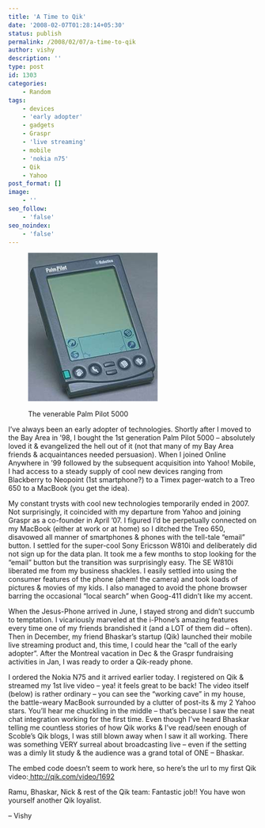```yaml
---
title: 'A Time to Qik'
date: '2008-02-07T01:28:14+05:30'
status: publish
permalink: /2008/02/07/a-time-to-qik
author: vishy
description: ''
type: post
id: 1303
categories: 
    - Random
tags:
    - devices
    - 'early adopter'
    - gadgets
    - Graspr
    - 'live streaming'
    - mobile
    - 'nokia n75'
    - Qik
    - Yahoo
post_format: []
image:
    - ''
seo_follow:
    - 'false'
seo_noindex:
    - 'false'
---
```

<figure aria-describedby="caption-attachment-1569" class="wp-caption alignleft" id="attachment_1569" style="width: 262px">

[![](../../../../uploads/2008/02/palm_pilot_5000_maximumpc_com.jpeg "palm_pilot_5000_maximumpc_com")](http://www.ulaar.com/wp-content/uploads/2008/02/palm_pilot_5000_maximumpc_com.jpeg)<figcaption class="wp-caption-text" id="caption-attachment-1569">The venerable Palm Pilot 5000</figcaption></figure>

I’ve always been an early adopter of technologies. Shortly after I moved to the Bay Area in ’98, I bought the 1st generation Palm Pilot 5000 – absolutely loved it &amp; evangelized the hell out of it (not that many of my Bay Area friends &amp; acquaintances needed persuasion). When I joined Online Anywhere in ’99 followed by the subsequent acquisition into Yahoo! Mobile, I had access to a steady supply of cool new devices ranging from Blackberry to Neopoint (1st smartphone?) to a Timex pager-watch to a Treo 650 to a MacBook (you get the idea).

My constant trysts with cool new technologies temporarily ended in 2007. Not surprisingly, it coincided with my departure from Yahoo and joining Graspr as a co-founder in April ’07. I figured I’d be perpetually connected on my MacBook (either at work or at home) so I ditched the Treo 650, disavowed all manner of smartphones &amp; phones with the tell-tale “email” button. I settled for the super-cool Sony Ericsson W810i and deliberately did not sign up for the data plan. It took me a few months to stop looking for the “email” button but the transition was surprisingly easy. The SE W810i liberated me from my business shackles. I easily settled into using the consumer features of the phone (ahem! the camera) and took loads of pictures &amp; movies of my kids. I also managed to avoid the phone browser barring the occasional “local search” when Goog-411 didn’t like my accent.

When the Jesus-Phone arrived in June, I stayed strong and didn’t succumb to temptation. I vicariously marveled at the i-Phone’s amazing features every time one of my friends brandished it (and a LOT of them did – often). Then in December, my friend Bhaskar’s startup (Qik) launched their mobile live streaming product and, this time, I could hear the “call of the early adopter”. After the Montreal vacation in Dec &amp; the Graspr fundraising activities in Jan, I was ready to order a Qik-ready phone.

I ordered the Nokia N75 and it arrived earlier today. I registered on Qik &amp; streamed my 1st live video – yea! it feels great to be back! The video itself (below) is rather ordinary – you can see the “working cave” in my house, the battle-weary MacBook surrounded by a clutter of post-its &amp; my 2 Yahoo stars. You’ll hear me chuckling in the middle – that’s because I saw the neat chat integration working for the first time. Even though I’ve heard Bhaskar telling me countless stories of how Qik works &amp; I’ve read/seen enough of Scoble’s Qik blogs, I was still blown away when I saw it all working. There was something VERY surreal about broadcasting live – even if the setting was a dimly lit study &amp; the audience was a grand total of ONE – Bhaskar.

The embed code doesn’t seem to work here, so here’s the url to my first Qik video:[ http://qik.com/video/1692  ](http://qik.com/video/1692)

Ramu, Bhaskar, Nick &amp; rest of the Qik team: Fantastic job!! You have won yourself another Qik loyalist.

– Vishy